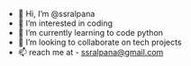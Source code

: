 - 👋 Hi, I’m @ssralpana
- 👀 I’m interested in coding
- 🌱 I’m currently learning to code python
- 💞️ I’m looking to collaborate on tech projects
- 📫 reach me at - ssralpana@gmail.com

<!---
ssralpana/ssralpana is a ✨ special ✨ repository because its `README.md` (this file) appears on your GitHub profile.
You can click the Preview link to take a look at your changes.
--->
